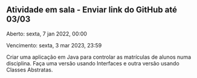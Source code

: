 ## Atividade em sala - Enviar link do GitHub até 03/03

Aberto: sexta, 7 jan 2022, 00:00

Vencimento: sexta, 3 mar 2023, 23:59

Criar uma aplicação em Java para controlar as matrículas de alunos numa disciplina. Faça uma versão usando Interfaces e outra versão usando Classes Abstratas. 
